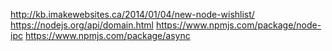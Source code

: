 http://kb.imakewebsites.ca/2014/01/04/new-node-wishlist/
https://nodejs.org/api/domain.html
https://www.npmjs.com/package/node-ipc
https://www.npmjs.com/package/async
